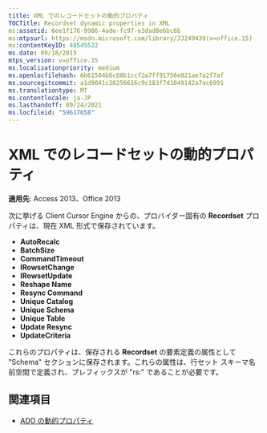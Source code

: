 ```yaml
---
title: XML でのレコードセットの動的プロパティ
TOCTitle: Recordset dynamic properties in XML
ms:assetid: 6ee1f176-9986-4ade-fc97-e3dad8e6bc6b
ms:mtpsurl: https://msdn.microsoft.com/library/JJ249439(v=office.15)
ms:contentKeyID: 48545522
ms.date: 09/18/2015
mtps_version: v=office.15
ms.localizationpriority: medium
ms.openlocfilehash: 6b61504b6c88b1ccf2a7ff91756e821ae7a2f7af
ms.sourcegitcommit: a1d9041c20256616c9c183f7d1049142a7ac6991
ms.translationtype: MT
ms.contentlocale: ja-JP
ms.lasthandoff: 09/24/2021
ms.locfileid: "59617658"
---
```

# <a name="recordset-dynamic-properties-in-xml"></a>XML でのレコードセットの動的プロパティ

**適用先**: Access 2013、Office 2013

次に挙げる Client Cursor Engine からの、プロバイダー固有の **Recordset** プロパティは、現在 XML 形式で保存されています。

- **AutoRecalc**
- **BatchSize**
- **CommandTimeout**
- **IRowsetChange**
- **IRowsetUpdate**
- **Reshape Name**
- **Resync Command**
- **Unique Catalog**
- **Unique Schema**
- **Unique Table**
- **Update Resync**
- **UpdateCriteria**


これらのプロパティは、保存される **Recordset** の要素定義の属性として "Schema" セクションに保存されます。これらの属性は、行セット スキーマ名前空間で定義され、プレフィックスが "rs:" であることが必要です。

## <a name="see-also"></a>関連項目

- [ADO の動的プロパティ](ado-dynamic-properties.md)
